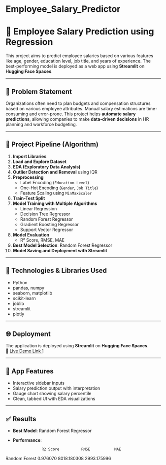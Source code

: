 # Employee_Salary_Predictor
# 💼 Employee Salary Prediction using Regression

This project aims to predict employee salaries based on various features like age, gender, education level, job title, and years of experience. The best-performing model is deployed as a web app using **Streamlit** on **Hugging Face Spaces**.

---

## 📌 Problem Statement

Organizations often need to plan budgets and compensation structures based on various employee attributes. Manual salary estimations are time-consuming and error-prone. This project helps **automate salary predictions**, allowing companies to make **data-driven decisions** in HR planning and workforce budgeting.

---

## 🚀 Project Pipeline (Algorithm)

1. **Import Libraries**  
2. **Load and Explore Dataset**
3. **EDA (Exploratory Data Analysis)**
4. **Outlier Detection and Removal** using IQR
5. **Preprocessing**
   - Label Encoding (`Education Level`)
   - One-Hot Encoding (`Gender`, `Job Title`)
   - Feature Scaling using `MinMaxScaler`
6. **Train-Test Split**
7. **Model Training with Multiple Algorithms**
   - Linear Regression
   - Decision Tree Regressor
   - Random Forest Regressor
   - Gradient Boosting Regressor
   - Support Vector Regressor
8. **Model Evaluation**
   - R² Score, RMSE, MAE
9. **Best Model Selection**: Random Forest Regressor
10. **Model Saving and Deployment with Streamlit**

---

## 🧠 Technologies & Libraries Used

- Python
- pandas, numpy
- seaborn, matplotlib
- scikit-learn
- joblib
- streamlit
- plotly



---

## 🌐 Deployment

The application is deployed using **Streamlit** on **Hugging Face Spaces**.  
🔗 [Live Demo Link ](https://huggingface.co/spaces/Helena14/salary-predictor)]

---

## 📸 App Features

- Interactive sidebar inputs
- Salary prediction output with interpretation
- Gauge chart showing salary percentile
- Clean, tabbed UI with EDA visualizations

---

## ✅ Results

- **Best Model**: Random Forest Regressor
- **Performance**:


                   R2 Score          RMSE           MAE
Random Forest      0.976070   8018.180308   2993.175996




